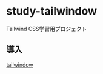 # study-tailwindow

Tailwind CSS学習用プロジェクト

## 導入
[tailwindow](https://tailwindcss.com/docs/installation/using-postcss)
